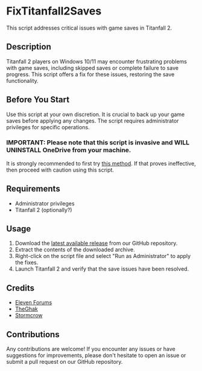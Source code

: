 # FixTitanfall2Saves

This script addresses critical issues with game saves in Titanfall 2.

## Description

Titanfall 2 players on Windows 10/11 may encounter frustrating problems with game saves, including skipped saves or complete failure to save progress. This script offers a fix for these issues, restoring the save functionality.

## Before You Start

Use this script at your own discretion. It is crucial to back up your game saves before applying any changes. The script requires administrator privileges for specific operations.

### IMPORTANT: Please note that this script is invasive and WILL UNINSTALL OneDrive from your machine.

It is strongly recommended to first try [this method](https://steamcommunity.com/app/1237970/discussions/0/4625714282758978393/). If that proves ineffective, then proceed with caution using this script.

## Requirements
- Administrator privileges
- Titanfall 2 (optionally?)

## Usage

1. Download the [latest available release](https://github.com/NastyaGrifon/FixTitanfall2Saves/releases/latest) from our GitHub repository.
2. Extract the contents of the downloaded archive.
3. Right-click on the script file and select "Run as Administrator" to apply the fixes.
4. Launch Titanfall 2 and verify that the save issues have been resolved.

## Credits
- [Eleven Forums](https://www.elevenforum.com/t/move-or-restore-default-location-of-documents-folder-in-windows-11.8708/)
- [TheGhak](https://steamcommunity.com/app/1237970/discussions/0/2515771867780820333/)
- [Stormcrow](https://steamcommunity.com/app/1237970/discussions/0/4625714282758978393/)

## Contributions

Any contributions are welcome! If you encounter any issues or have suggestions for improvements, please don't hesitate to open an issue or submit a pull request on our GitHub repository.
